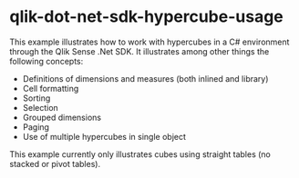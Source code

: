 # qlik-dot-net-sdk-hypercube-usage

This example illustrates how to work with hypercubes in a C# environment through the Qlik Sense .Net SDK. It illustrates among other things the following concepts:

* Definitions of dimensions and measures (both inlined and library)
* Cell formatting
* Sorting
* Selection
* Grouped dimensions
* Paging
* Use of multiple hypercubes in single object

This example currently only illustrates cubes using straight tables (no stacked or pivot tables).
